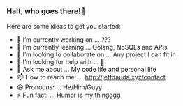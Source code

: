 ### Halt, who goes there!👋



Here are some ideas to get you started:

- 🔭 I’m currently working on ... ???
- 🌱 I’m currently learning ... Golang, NoSQLs and APIs
- 👯 I’m looking to collaborate on ... Any project I can fit in
- 🤔 I’m looking for help with ... 🤔
- 💬 Ask me about ... My code life and personal life
- 📫 How to reach me: ... http://jeffdauda.xyz/contact
- 😄 Pronouns: ... He/Him/Guyy
- ⚡ Fun fact: ... Humor is my thingggg

